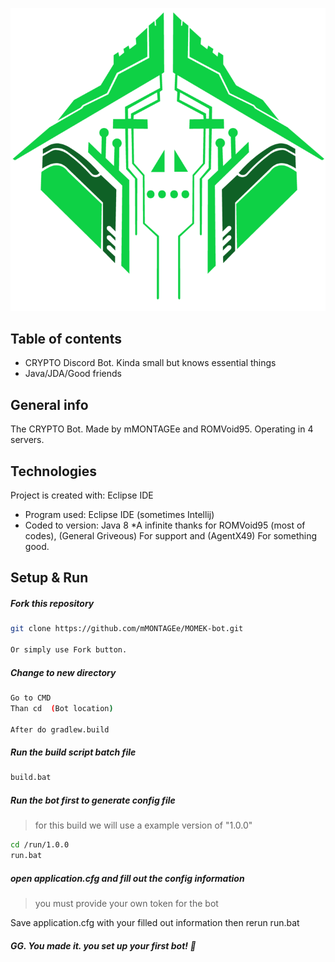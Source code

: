 ![Crypto](https://github.com/mMONTAGEe/CRYPTO-Bot/blob/master/src/main/resources/crypto.png)


## Table of contents
* CRYPTO Discord Bot. Kinda small but knows essential things
* Java/JDA/Good friends

## General info
The CRYPTO Bot. Made by mMONTAGEe and ROMVoid95. Operating in 4 servers.
	
## Technologies
Project is created with: Eclipse IDE 
* Program used: Eclipse IDE (sometimes Intellij)
* Coded to version: Java 8
*A infinite thanks for ROMVoid95 (most of codes), (General Griveous) For support and (AgentX49) For something good.
	
## Setup & Run

##### Fork this repository
```bash
git clone https://github.com/mMONTAGEe/MOMEK-bot.git

Or simply use Fork button.
```
	
##### Change to new directory
```bash
Go to CMD
Than cd  (Bot location)

After do gradlew.build
```
	
##### Run the build script batch file
```bash
build.bat
```
	
##### Run the bot first to generate config file
> for this build we will use a example version of "1.0.0"

```bash
cd /run/1.0.0
run.bat
```

##### open application.cfg and fill out the config information
> you must provide your own token for the bot

Save application.cfg with your filled out information
then rerun run.bat

##### GG. You made it. you set up your first bot!  👏
